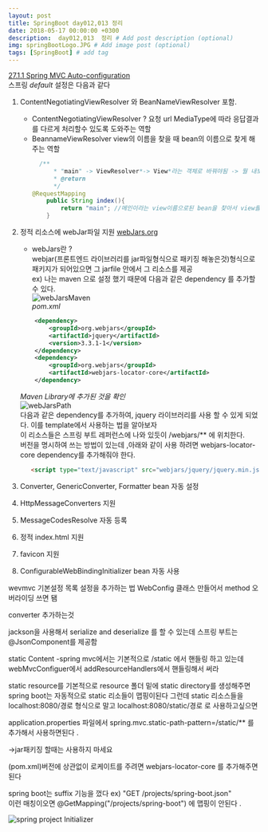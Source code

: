 ```yaml
---
layout: post
title: SpringBoot day012,013 정리
date: 2018-05-17 00:00:00 +0300
description:  day012,013  정리 # Add post description (optional)
img: springBootLogo.JPG # Add image post (optional)
tags: [SpringBoot] # add tag
---
```


[27.1.1 Spring MVC Auto-configuration](https://docs.spring.io/spring-boot/docs/current-SNAPSHOT/reference/htmlsingle/#boot-features-spring-mvc-auto-configuration)   
스프링 *default* 설정은 다음과 같다 
 1. ContentNegotiatingViewResolver 와  BeanNameViewResolver 포함.  
    - ContentNegotiatingViewResolver ?  요청 url MediaType에 따라 응답결과를 다르게 처리할수 있도록 도와주는 역할
    - BeannameViewResolver view의 이름을 찾을 때 bean의 이름으로 찾게 해주는 역할 
       ```java  
         /**
             * "main" -> ViewResolver*-> View*라는 객체로 바꿔야됨 -> 뭘 내보낼꺼냐 -> ContentNegotiatingViewResolver ->  View
             * @return
             */
       @RequestMapping
           public String index(){
               return "main"; //메인이라는 view이름으로된 bean을 찾아서 view를 Bean이 제공하는 컨텐츠로 제공 
           }  
       ```
 2. 정적 리소스에 webJar파일 지원 
    [webJars.org](https://www.webjars.org/)  
    - webJars란 ?   
webjar(프론트엔드 라이브러리를 jar파일형식으로 패키징 해놓은것)형식으로 패키지가 되어있으면 그 jarfile 안에서 그 리소스를 제공  
   ex) 나는 maven 으로 설정 했기 때문에 다음과 같은 dependency 를 추가할 수 있다.  
    ![webJarsMaven]({{site.baseurl}}/assets/img/day012/webJars.JPG)   
    *pom.xml*
    ```xml  
        <dependency>
            <groupId>org.webjars</groupId>
            <artifactId>jquery</artifactId>
            <version>3.3.1-1</version>
        </dependency>
        <dependency>
            <groupId>org.webjars</groupId>
            <artifactId>webjars-locator-core</artifactId>
        </dependency>
    ```
    *Maven Library에 추가된 것을 확인*   
    ![webJarsPath]({{site.baseurl}}/assets/img/day012/webJarsPath.JPG)   
    다음과 같은 dependency를 추가하여, jquery 라이브러리를 사용 할 수 있게 되었다. 이를 template에서 사용하는 법을 알아보자  
    이 리소스들은 스프링 부트 레퍼런스에 나와 있듯이 /webjars/** 에 위치한다.   
    버전을 명시하여 쓰는 방법이 있는데 ,아래와 같이 사용 하려면 webjars-locator-core dependency를 추가해줘야 한다.
     
    ```html 
       <script type="text/javascript" src="webjars/jquery/jquery.min.js"/>
    ```
 3. Converter, GenericConverter, Formatter bean 자동 설정
 4. HttpMessageConverters 지원
 5. MessageCodesResolve 자동 등록
 6. 정적 index.html 지원
 7. favicon 지원
 8. ConfigurableWebBindingInitializer bean 자동 사용
 



wevmvc 기본설정 목록
설정을 추가하는 법
WebConfig 클래스 만들어서 method 오버라이딩 쓰면 됌

converter 추가하는것

jackson을 사용해서 serialize and deserialize 를 할 수 있는데
스프링 부트는 @JsonComponent를 제공함


static Content
-spring mvc에서는 기본적으로 /static 에서 핸들링 하고 있는데
webMvcConfiguer에서 addResourceHandlers에서 핸들링해서 써라

static resource를 기본적으로 resource 폴더 밑에 static directory를 생성해주면 
spring boot는 자동적으로 static 리소들이 맵핑이된다
그런데 static 리소스들을 localhost:8080/경로 형식으로 말고 localhost:8080/static/경로 로 사용하고싶으면
 
application.properties 파일에서 spring.mvc.static-path-pattern=/static/** 를 추가해서 사용하면된다 .

->jar패키징 할때는 사용하지 마세요 


(pom.xml)버전에 상관없이 로케이트를 주려면 webjars-locator-core 를 추가해주면된다

spring boot는 suffix 기능을 껐다 ex) "GET /projects/spring-boot.json"   
이런 매칭이오면 @GetMapping("/projects/spring-boot") 에 맵핑이 안된다 .


![spring project Initializer](https://start.spring.io/)